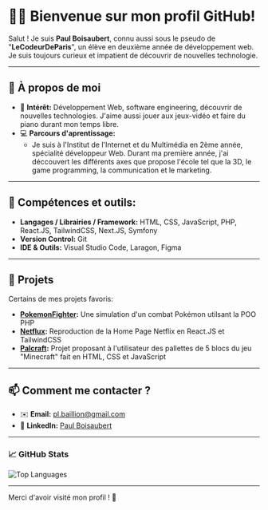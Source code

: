 # 👨‍💻 Bienvenue sur mon profil GitHub!

Salut ! Je suis **Paul Boisaubert**, connu aussi sous le pseudo de "**LeCodeurDeParis**", un élève en deuxième année de développement web. Je suis toujours curieux et impatient de découvrir de nouvelles technologie.

---

## 🚀 À propos de moi
- 🌟 **Intérêt:** Développement Web, software engineering, découvrir de nouvelles technologies. J'aime aussi jouer aux jeux-vidéo et faire du piano durant mon temps libre.
- 💻 **Parcours d'aprentissage:** 
  - Je suis à l'Institut de l'Internet et du Multimédia en 2ème année, spécialité développeur Web. Durant ma première année, j'ai déccouvert les différents axes que propose l'école tel que la 3D, le game programming, la communication et le marketing.

---

## 🔨 Compétences et outils:
- **Langages / Librairies / Framework:**   HTML, CSS, JavaScript, PHP, React.JS, TailwindCSS, Next.JS, Symfony
- **Version Control:** Git
- **IDE & Outils:** Visual Studio Code, Laragon, Figma

---

## 🌟 Projets
Certains de mes projets favoris:
- **[PokemonFighter](#):** Une simulation d'un combat Pokémon utilsant la POO PHP
- **[Netflux](#):** Reproduction de la Home Page Netflix en React.JS et TailwindCSS
- **[Palcraft](#):** Projet proposant à l'utilisateur des pallettes de 5 blocs du jeu "Minecraft" fait en HTML, CSS et JavaScript

---

## 📫 Comment me contacter ?
- ✉️ **Email:** [pl.baillion@gmail.com](mailto:pl.baillion@gmail.com)
- 💼 **LinkedIn:** [Paul Boisaubert](https://linkedin.com/in/paul-boisaubert-baillion-a03791291)

---

### 📈 GitHub Stats
![Top Languages](https://github-readme-stats.vercel.app/api/top-langs/?username=LeCodeurDeParis&layout=compact&theme=radical)

---

Merci d'avoir visité mon profil ! 🚀
